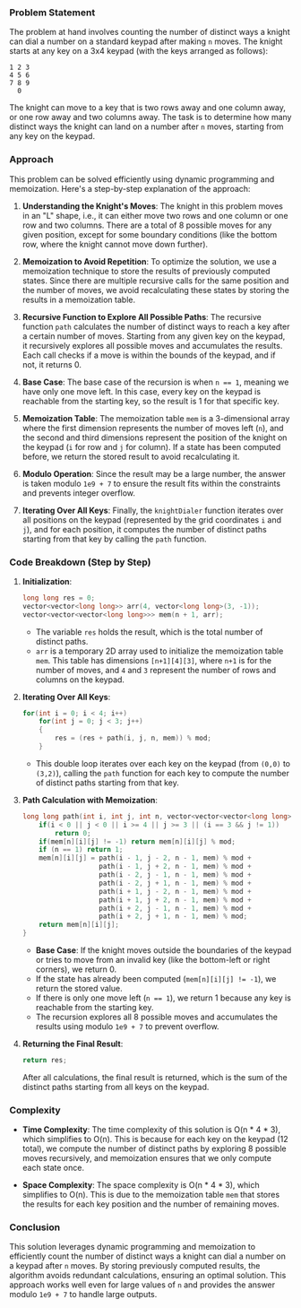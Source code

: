 ### Problem Statement

The problem at hand involves counting the number of distinct ways a knight can dial a number on a standard keypad after making `n` moves. The knight starts at any key on a 3x4 keypad (with the keys arranged as follows):

```
1 2 3
4 5 6
7 8 9
  0
```

The knight can move to a key that is two rows away and one column away, or one row away and two columns away. The task is to determine how many distinct ways the knight can land on a number after `n` moves, starting from any key on the keypad.

### Approach

This problem can be solved efficiently using dynamic programming and memoization. Here's a step-by-step explanation of the approach:

1. **Understanding the Knight's Moves**: The knight in this problem moves in an "L" shape, i.e., it can either move two rows and one column or one row and two columns. There are a total of 8 possible moves for any given position, except for some boundary conditions (like the bottom row, where the knight cannot move down further).

2. **Memoization to Avoid Repetition**: To optimize the solution, we use a memoization technique to store the results of previously computed states. Since there are multiple recursive calls for the same position and the number of moves, we avoid recalculating these states by storing the results in a memoization table.

3. **Recursive Function to Explore All Possible Paths**: The recursive function `path` calculates the number of distinct ways to reach a key after a certain number of moves. Starting from any given key on the keypad, it recursively explores all possible moves and accumulates the results. Each call checks if a move is within the bounds of the keypad, and if not, it returns 0.

4. **Base Case**: The base case of the recursion is when `n == 1`, meaning we have only one move left. In this case, every key on the keypad is reachable from the starting key, so the result is 1 for that specific key.

5. **Memoization Table**: The memoization table `mem` is a 3-dimensional array where the first dimension represents the number of moves left (`n`), and the second and third dimensions represent the position of the knight on the keypad (`i` for row and `j` for column). If a state has been computed before, we return the stored result to avoid recalculating it.

6. **Modulo Operation**: Since the result may be a large number, the answer is taken modulo `1e9 + 7` to ensure the result fits within the constraints and prevents integer overflow.

7. **Iterating Over All Keys**: Finally, the `knightDialer` function iterates over all positions on the keypad (represented by the grid coordinates `i` and `j`), and for each position, it computes the number of distinct paths starting from that key by calling the `path` function.

### Code Breakdown (Step by Step)

1. **Initialization**:
   ```cpp
   long long res = 0;
   vector<vector<long long>> arr(4, vector<long long>(3, -1));
   vector<vector<vector<long long>>> mem(n + 1, arr);
   ```
   - The variable `res` holds the result, which is the total number of distinct paths.
   - `arr` is a temporary 2D array used to initialize the memoization table `mem`. This table has dimensions `[n+1][4][3]`, where `n+1` is for the number of moves, and `4` and `3` represent the number of rows and columns on the keypad.

2. **Iterating Over All Keys**:
   ```cpp
   for(int i = 0; i < 4; i++)
       for(int j = 0; j < 3; j++)
       {
           res = (res + path(i, j, n, mem)) % mod;
       }
   ```
   - This double loop iterates over each key on the keypad (from `(0,0)` to `(3,2)`), calling the `path` function for each key to compute the number of distinct paths starting from that key.

3. **Path Calculation with Memoization**:
   ```cpp
   long long path(int i, int j, int n, vector<vector<vector<long long>>> &mem) {
       if(i < 0 || j < 0 || i >= 4 || j >= 3 || (i == 3 && j != 1))
           return 0;
       if(mem[n][i][j] != -1) return mem[n][i][j] % mod;
       if (n == 1) return 1;
       mem[n][i][j] = path(i - 1, j - 2, n - 1, mem) % mod +
                      path(i - 1, j + 2, n - 1, mem) % mod +
                      path(i - 2, j - 1, n - 1, mem) % mod +
                      path(i - 2, j + 1, n - 1, mem) % mod +
                      path(i + 1, j - 2, n - 1, mem) % mod +
                      path(i + 1, j + 2, n - 1, mem) % mod +
                      path(i + 2, j - 1, n - 1, mem) % mod +
                      path(i + 2, j + 1, n - 1, mem) % mod;
       return mem[n][i][j];
   }
   ```
   - **Base Case**: If the knight moves outside the boundaries of the keypad or tries to move from an invalid key (like the bottom-left or right corners), we return 0.
   - If the state has already been computed (`mem[n][i][j] != -1`), we return the stored value.
   - If there is only one move left (`n == 1`), we return 1 because any key is reachable from the starting key.
   - The recursion explores all 8 possible moves and accumulates the results using modulo `1e9 + 7` to prevent overflow.

4. **Returning the Final Result**:
   ```cpp
   return res;
   ```
   After all calculations, the final result is returned, which is the sum of the distinct paths starting from all keys on the keypad.

### Complexity

- **Time Complexity**: The time complexity of this solution is O(n * 4 * 3), which simplifies to O(n). This is because for each key on the keypad (12 total), we compute the number of distinct paths by exploring 8 possible moves recursively, and memoization ensures that we only compute each state once.
  
- **Space Complexity**: The space complexity is O(n * 4 * 3), which simplifies to O(n). This is due to the memoization table `mem` that stores the results for each key position and the number of remaining moves.

### Conclusion

This solution leverages dynamic programming and memoization to efficiently count the number of distinct ways a knight can dial a number on a keypad after `n` moves. By storing previously computed results, the algorithm avoids redundant calculations, ensuring an optimal solution. This approach works well even for large values of `n` and provides the answer modulo `1e9 + 7` to handle large outputs.